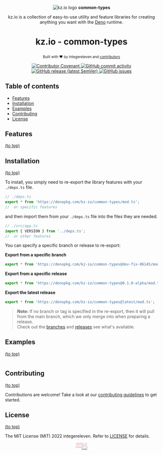 <p align="center">
<!-- Update log -->
<img alt="kz.io logo" height="70" src="https://raw.githubusercontent.com/kz-io/.github/main/profile/img/fc/text.svg" />
<strong>common-types</strong>
</p>

<p align="center">
kz.io is a collection of easy-to-use utility and feature libraries for creating anything you want with the <a href="https://deno.land">Deno</a> runtime.
</p>

<h1 align="center">kz.io - common-types</h1>

<p align="center">
<!-- @TODO Package description -->
</p>

<p align="center">
<!-- @TODO Link to documentation and other resources -->
</p>

<p align="center">
<sub>Built with ❤ by integereleven and <a href="https://github.com/kz-io/common-types/graphs/contributors">contributors</a></sub>
</p>

<p align="center">
<a href="https://github.com/kz-io/common-types/blob/main/CODE_OF_CONDUCT.md">
  <img alt="Contributor Covenant" src="https://img.shields.io/badge/Contributor%20Covenant-2.1-4baaaa.svg?style=flat-square" />
</a>
<a href="https://github.com/kz-io/common-types/commits">
  <img alt="GitHub commit activity" src="https://img.shields.io/github/commit-activity/m/kz-io/common-types?style=flat-square">
</a>
<a href="https://github.com/kz-io/common-types/releases">
  <img alt="GitHub release (latest SemVer)" src="https://img.shields.io/github/v/release/kz-io/common-types?style=flat-square" />
</a>
<a href="https://github.com/kz-io/common-types/issues">
  <img alt="GitHub issues" src="https://img.shields.io/github/issues-raw/kz-io/common-types?style=flat-square">
</a>
</p>

## Table of contents

- [Features](#features)
- [Installation](#installation)
- [Examples](#examples)
- [Contributing](#contributing)
- [License](#license)

## Features

[(to top)](#table-of-contents)

<!-- @TODO Enumerate key features -->

## Installation

[(to top)](#table-of-contents)

To install, you simply need to re-export the library features with your `./deps.ts` file.

```ts
// ./deps.ts
export * from 'https://denopkg.com/kz-io/common-types/mod.ts';
//  or specific features
```

and then import them from your `./deps.ts` file into the files they are needed.

```ts
// ./src/app.ts
import { VERSION } from '../deps.ts';
//  or other features
```

You can specify a specific branch or release to re-export:

**Export from a specific branch**

```ts
export * from 'https://denopkg.com/kz-io/common-types@dev-fix-06145/mod.ts';
```

**Export from a specific release**

```ts
export * from 'https://denopkg.com/kz-io/common-types@0.1.0-alpha/mod.ts';
```

**Export the latest release**

```ts
export * from 'https://denopkg.com/kz-io/common-types@latest/mod.ts';
```

> **Note:** If no branch or tag is specified in the re-export, then it will pull from the main branch, which we only merge into when preparing a release.\
> Check out the [branches][branches] and [releases][releases] see what's available.

## Examples

[(to top)](#table-of-contents)

<!-- @TODO Add an example, or add links to examples -->

```ts
```

## Contributing

[(to top)](#table-of-contents)

Contributions are welcome! Take a look at our [contributing guidelines][contributing] to get started.

## License

[(to top)](#table-of-contents)

The MIT License (MIT) 2022 integereleven. Refer to [LICENSE][license] for details.

<p align="center">
<img
  alt="kz.io logo"
  height="24"
  src="https://raw.githubusercontent.com/i11n/.github/main/profile/img/fc/open.svg"
/>
</p>

[deno]: https://deno.land "Deno homepage"
[branches]: https://github.com/kz-io/common-types/branches "kz.io/common-types branches on GitHub"
[releases]: https://github.com/kz-io/common-types/releases "kz.io/common-types releases on GitHub"
[contributing]: https://github.com/kz-io/common-types/blob/main/CONTRIBUTING.md "kz.io/common-types contributing guidelines"
[license]: https://github.com/kz-io/common-types/blob/main/LICENSE "kz.io/common-types license"
